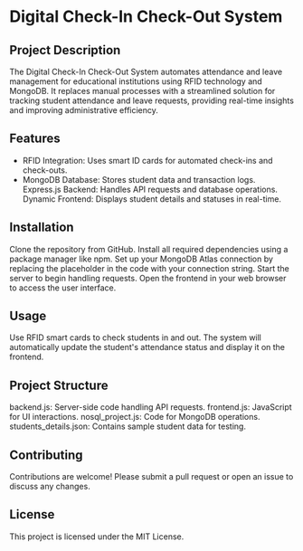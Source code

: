 # Digital Check-In Check-Out System
## Project Description
The Digital Check-In Check-Out System automates attendance and leave management for educational institutions using RFID technology and MongoDB. It replaces manual processes with a streamlined solution for tracking student attendance and leave requests, providing real-time insights and improving administrative efficiency.

## Features
* RFID Integration: Uses smart ID cards for automated check-ins and check-outs.
* MongoDB Database: Stores student data and transaction logs.
Express.js Backend: Handles API requests and database operations.
Dynamic Frontend: Displays student details and statuses in real-time.

## Installation
Clone the repository from GitHub.
Install all required dependencies using a package manager like npm.
Set up your MongoDB Atlas connection by replacing the placeholder in the code with your connection string.
Start the server to begin handling requests.
Open the frontend in your web browser to access the user interface.

## Usage
Use RFID smart cards to check students in and out.
The system will automatically update the student's attendance status and display it on the frontend.

## Project Structure
backend.js: Server-side code handling API requests.
frontend.js: JavaScript for UI interactions.
nosql_project.js: Code for MongoDB operations.
students_details.json: Contains sample student data for testing.

## Contributing
Contributions are welcome! Please submit a pull request or open an issue to discuss any changes.

## License
This project is licensed under the MIT License.
